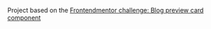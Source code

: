 Project based on the [Frontendmentor challenge: Blog preview card component](https://www.frontendmentor.io/challenges/blog-preview-card-ckPaj01IcS)

